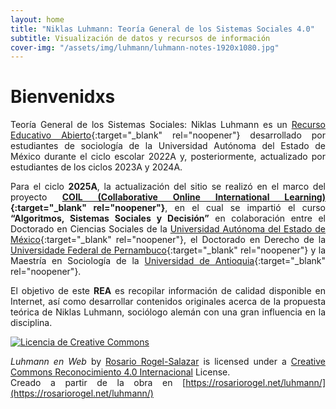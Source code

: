 ```yaml
---
layout: home
title: "Niklas Luhmann: Teoría General de los Sistemas Sociales 4.0"
subtitle: Visualización de datos y recursos de información
cover-img: "/assets/img/luhmann/luhmann-notes-1920x1080.jpg"
---
```


<div style="text-align: justify;" markdown="1">

# Bienvenidxs

Teoría General de los Sistemas Sociales: Niklas Luhmann es un [Recurso Educativo Abierto](https://www.unesco.org/en/open-educational-resources){:target="_blank" rel="noopener"} desarrollado por estudiantes de sociología de la Universidad Autónoma del Estado de México durante el ciclo escolar 2022A y, posteriormente, actualizado por estudiantes de los ciclos 2023A y 2024A.  

Para el ciclo **2025A**, la actualización del sitio se realizó en el marco del proyecto **[COIL (Collaborative Online International Learning)](https://en.wikipedia.org/wiki/Collaborative_Online_International_Learning){:target="_blank" rel="noopener"}**, en el cual se impartió el curso **“Algoritmos, Sistemas Sociales y Decisión”** en colaboración entre el Doctorado en Ciencias Sociales de la [Universidad Autónoma del Estado de México](https://www.uaemex.mx/){:target="_blank" rel="noopener"}, el Doctorado en Derecho de la [Universidade Federal de Pernambuco](https://www.ufpe.br/){:target="_blank" rel="noopener"} y la Maestría en Sociología de la [Universidad de Antioquia](https://www.udea.edu.co/){:target="_blank" rel="noopener"}.  

El objetivo de este **REA** es recopilar información de calidad disponible en Internet, así como desarrollar contenidos originales acerca de la propuesta teórica de Niklas Luhmann, sociólogo alemán con una gran influencia en la disciplina. 

[![Licencia de Creative Commons](https://i.creativecommons.org/l/by/4.0/88x31.png)](http://creativecommons.org/licenses/by/4.0/)

_Luhmann en Web_ by [Rosario Rogel-Salazar](https://rosariorogel.net/luhmann/) is licensed under a [Creative Commons Reconocimiento 4.0 Internacional](http://creativecommons.org/licenses/by/4.0/) License.  
Creado a partir de la obra en [https://rosariorogel.net/luhmann/](https://rosariorogel.net/luhmann/)

</div>
